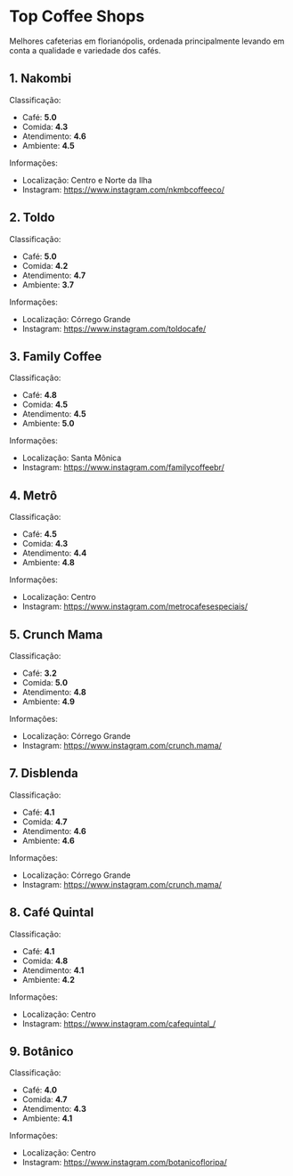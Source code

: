 # Top Coffee Shops

Melhores cafeterias em florianópolis, ordenada principalmente levando em conta a qualidade e variedade dos cafés.

## 1. Nakombi

Classificação:
- Café: **5.0**
- Comida: **4.3**
- Atendimento: **4.6**
- Ambiente: **4.5**

Informações:
- Localização: Centro e Norte da Ilha
- Instagram: https://www.instagram.com/nkmbcoffeeco/

## 2. Toldo

Classificação:
- Café: **5.0**
- Comida: **4.2**
- Atendimento: **4.7**
- Ambiente: **3.7**

Informações:
- Localização: Córrego Grande
- Instagram: https://www.instagram.com/toldocafe/

## 3. Family Coffee

Classificação:
- Café: **4.8**
- Comida: **4.5**
- Atendimento: **4.5**
- Ambiente: **5.0**

Informações:
- Localização: Santa Mônica
- Instagram: https://www.instagram.com/familycoffeebr/

## 4. Metrô

Classificação:
- Café: **4.5**
- Comida: **4.3**
- Atendimento: **4.4**
- Ambiente: **4.8**

Informações:
- Localização: Centro
- Instagram: https://www.instagram.com/metrocafesespeciais/

## 5. Crunch Mama

Classificação:
- Café: **3.2**
- Comida: **5.0**
- Atendimento: **4.8**
- Ambiente: **4.9**

Informações:
- Localização: Córrego Grande
- Instagram: https://www.instagram.com/crunch.mama/


## 7. Disblenda

Classificação:
- Café: **4.1**
- Comida: **4.7**
- Atendimento: **4.6**
- Ambiente: **4.6**

Informações:
- Localização: Córrego Grande
- Instagram: https://www.instagram.com/crunch.mama/

## 8. Café Quintal 

Classificação:
- Café: **4.1**
- Comida: **4.8**
- Atendimento: **4.1**
- Ambiente: **4.2**

Informações:
- Localização: Centro
- Instagram: https://www.instagram.com/cafequintal_/

## 9. Botânico

Classificação:
- Café: **4.0**
- Comida: **4.7**
- Atendimento: **4.3**
- Ambiente: **4.1**

Informações:
- Localização: Centro
- Instagram: https://www.instagram.com/botanicofloripa/